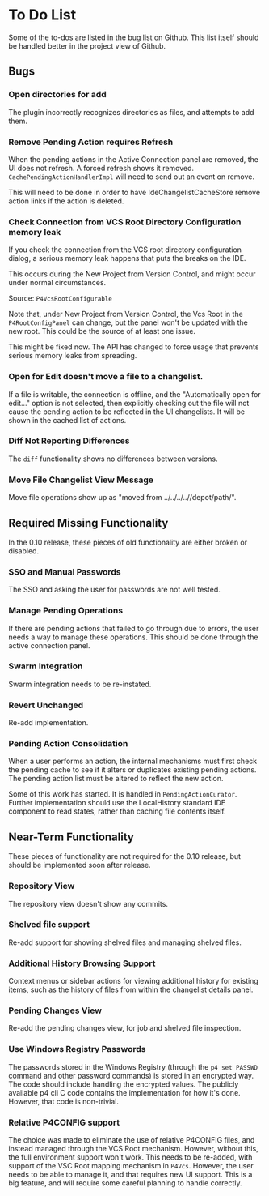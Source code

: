 # To Do List

Some of the to-dos are listed in the bug list on Github.  This list itself should be handled better in the project view
of Github.


## Bugs

### Open directories for add

The plugin incorrectly recognizes directories as files, and attempts to add them.

### Remove Pending Action requires Refresh

When the pending actions in the Active Connection panel are removed, the UI does not refresh.  A forced refresh shows it
removed.   `CachePendingActionHandlerImpl` will need to send out an event on remove.

This will need to be done in order to have IdeChangelistCacheStore remove action links if the action is deleted.

### Check Connection from VCS Root Directory Configuration memory leak

If you check the connection from the VCS root directory configuration dialog, a serious memory leak happens that puts
the breaks on the IDE.

This occurs during the New Project from Version Control, and might occur under normal circumstances.

Source: `P4VcsRootConfigurable`

Note that, under New Project from Version Control, the Vcs Root in the `P4RootConfigPanel` can change, but the panel
won't be updated with the new root.  This could be the source of at least one issue.

This might be fixed now.  The API has changed to force usage that prevents serious memory leaks from spreading.

### Open for Edit doesn't move a file to a changelist.

If a file is writable, the connection is offline, and the "Automatically open for edit..." option is not selected, then
explicitly checking out the file will not cause the pending action to be reflected in the UI changelists.  It will be
shown in the cached list of actions.

### Diff Not Reporting Differences

The `diff` functionality shows no differences between versions.

### Move File Changelist View Message

Move file operations show up as "moved from ../../../..//depot/path/".



## Required Missing Functionality

In the 0.10 release, these pieces of old functionality are either broken or disabled.

### SSO and Manual Passwords

The SSO and asking the user for passwords are not well tested.

### Manage Pending Operations

If there are pending actions that failed to go through due to errors, the user needs a way to manage these operations.
This should be done through the active connection panel.

### Swarm Integration

Swarm integration needs to be re-instated.

### Revert Unchanged

Re-add implementation.

### Pending Action Consolidation

When a user performs an action, the internal mechanisms must first check the pending cache to see if it alters or
duplicates existing pending actions.  The pending action list must be altered to reflect the new action.

Some of this work has started.  It is handled in `PendingActionCurator`.  Further implementation should use
the LocalHistory standard IDE component to read states, rather than caching file contents itself.



## Near-Term Functionality

These pieces of functionality are not required for the 0.10 release, but should be implemented soon after release.

### Repository View

The repository view doesn't show any commits.

### Shelved file support

Re-add support for showing shelved files and managing shelved files.

### Additional History Browsing Support

Context menus or sidebar actions for viewing additional history for existing items, such as the history of files from
within the changelist details panel. 

### Pending Changes View

Re-add the pending changes view, for job and shelved file inspection.

### Use Windows Registry Passwords

The passwords stored in the Windows Registry (through the `p4 set PASSWD` command and other password commands) is stored
in an encrypted way.  The code should include handling the encrypted values.  The publicly available p4 cli C code
contains the implementation for how it's done.  However, that code is non-trivial. 

### Relative P4CONFIG support

The choice was made to eliminate the use of relative P4CONFIG files, and instead managed through the VCS Root mechanism.
However, without this, the full environment support won't work.  This needs to be re-added, with support of the VSC Root
mapping mechanism in `P4Vcs`.  However, the user needs to be able to manage it, and that requires new UI support.  This
is a big feature, and will require some careful planning to handle correctly.
